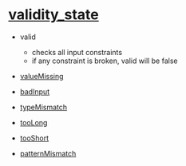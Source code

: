 # [validity_state](https://developer.mozilla.org/en-US/docs/Web/API/ValidityState)

- valid
    - checks all input constraints
    - if any constraint is broken, valid will be false

- [valueMissing](https://jsfiddle.net/urxhqcxk/3/)
- [badInput](https://jsfiddle.net/0jugv8fx/1/)
- [typeMismatch](https://jsfiddle.net/z646e23L/1/)
- [tooLong](https://jsfiddle.net/kce7qsue/1/)
- [tooShort](https://jsfiddle.net/28r99tnr/2/)
- [patternMismatch](https://jsfiddle.net/uf9uvjt2/3/)
